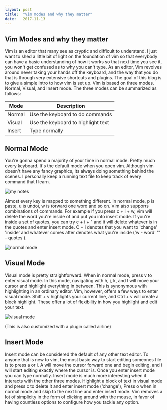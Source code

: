 ```yaml
---
layout: post
title:  "Vim modes and why they matter"
date:   2017-11-13
---
```


**Vim Modes and why they matter**
-------------------

Vim is an editor that many see as cryptic and difficult to understand. I just want to shed a little bit of light on the foundation of vim so that everybody can have a basic understanding of how it works so that next time you see it, you won't get confused as to why you can't type. 
As an editor, Vim revolves around never taking your hands off the keyboard, and the way that you do that is through very extensive shortcuts and plugins. The goal of this blog is to give a simple intro to how vim is set up.
Vim is based on three modes. Normal, Visual, and Insert mode. The three modes can be summarized as follows:

| Mode  | Description |
| ------------- | ------------- |
| Normal  | Use the keyboard to do commands  |
| Visual  | Use the keyboard to highlight text  |
| Insert  | Type normally  |


**Normal Mode**
---------------
You're gonna spend a majority of your time in normal mode. Pretty much every keyboard. It's the default mode when you open vim. Although vim doesn't have any fancy graphics, its always doing something behind the scenes. I personally keep a running text file to keep track of every command that I learn. 

![my notes](https://image.ibb.co/bJTnnb/Screen_Shot_2017_11_13_at_12_34_17_PM.png)

Almost every key is mapped to something different. In normal mode, p is paste, u is undoi, w is forward one word and so on. Vim also supports combinations of commands. For example if you press c + i + w, vim will delete the word you're inside of and put you into insert mode. If you're inside a set of quotes, you can try c + i + " and it will delete whatever is in the quotes and enter insert mode. C + i denotes that you want to 'change' 'inside' and whatever comes after denotes what you're inside ('w - word' '" - quotes').

![normal mode](https://image.ibb.co/gb6hnb/Screen_Shot_2017_11_13_at_12_53_54_PM.png)

**Visual Mode**
---------------

Visual mode is pretty straightforward. When in normal mode, press v to enter visual mode. In this mode, navigating with h, j, k, and l will move your cursor and highlight everything in between. This is synonymous with highlighting in an ordinary editor. Vim, however, offers a few ways to enter visual mode. Shift + v highlights your current line, and Ctrl + v will create a block highlight. These offer a lot of flexibility in how you highlight and edit your text.

![visual mode](https://image.ibb.co/gR69YG/Screen_Shot_2017_11_13_at_12_56_12_PM.png)

(This is also customized with a plugin called airline)

**Insert Mode**
---------------

Insert mode can be considered the default of any other text editor. To anyone that is new to vim, the most basic way to start editing someones file is to press a or i. A will move the cursor forward one and begin editing, and i will start editing exactly where the cursor is. Once you enter insert mode you can type normally.
Insert mode is much more interesting when it interacts with the other three modes. Highlight a block of text in visual mode and press c to delete it and enter insert mode ('change'), Press o when in normal mode and skip to the next line and enter insert mode. Vim removes a lot of simplicity in the form of clicking around with the mouse, in favor of having countless options to configure how you tackle any option. 
